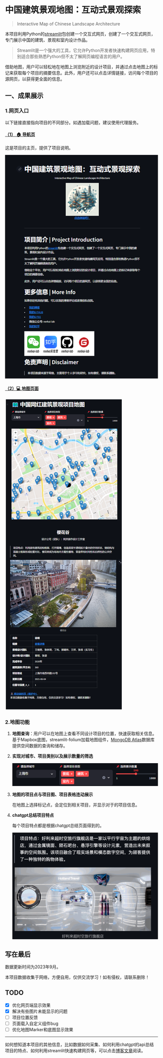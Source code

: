 #  中国建筑景观地图：互动式景观探索
> Interactive Map of Chinese Landscape Architecture

本项目利用Python的[streamlit](https://streamlit.io/)包创建一个交互式网页，创建了一个交互式网页，专门展示中国的建筑、景观和室内设计作品。

> Streamlit是一个强大的工具，它允许Python开发者快速构建网页应用，特别适合那些熟悉Python但不太了解网页编程语言的用户。

借助地图，用户可以轻松地在地图上浏览附近的设计项目，并通过点击地图上的标记来获取每个项目的摘要信息。此外，用户还可以点击详情链接，访问每个项目的源网页，以获得更全面的信息。

## 一、成果展示 

### 1.网页入口

以下链接直接指向项目的不同部分。如遇加载问题，建议使用代理服务。

#### [（1） 🏠 导航页](https://map-of-chinese-landscape-architecture.streamlit.app/)

  这是项目的主页，提供了项目说明。

  [![Homepage](README.assets/image-20231128193944398.png)](https://map-of-chinese-landscape-architecture.streamlit.app/)

#### [（2）💻 地图页面](https://map-of-chinese-landscape-architecture.streamlit.app/app_desktop)

 [ ![地图页面](README.assets/new-screenshot.png)](https://map-of-chinese-landscape-architecture.streamlit.app/app_desktop)

### 2.地图功能
1. **地图查询**：用户可以在地图上查看不同设计项目的位置，快速获取相关信息。
     基于Mapbox底图，streamlit-folium加载地图组件，[MongoDB Atlas](https://www.mongodb.com/zh-cn/atlas)数据库提供空间数据的查询和储存。


1. **实现对城市、项目类别以及展示数量的筛选**

   ![筛选框](README.assets/image-20231128194343725.png)

2. **地图的项目点与项目图、项目表格连动展示**

   在地图上选择标记点，会定位到相关项目，并显示对于的项目信息。

3. **chatgpt总结项目特点**

   每个项目特点都是根据chatgpt总结页面得到的。

   ![项目特点](README.assets/image-20231128194324338.png)


## 写在最后
数据更新时间为2023年9月。

本项目数据收集于网络，方便自用，仅供交流学习！如有侵权，请联系删除！

## TODO
- [x] 优化网页端显示效果
- [x] 解决有些图片未能显示的问题
- [ ] 项目位置反馈
- [ ] 页面载入自定义组件bug
- [ ] 优化地图Marker和底图显示效果

---

如何想知道本项目的其他信息，比如数据如何采集、如何利用chatgpt的api总结项目的特点、如何利用streamlit快速构建网页等，可以点击[博客文章](https://cdn.renhai-lab.tech/archives/map-of-chinese-landscape-architecture.streamlit.app)阅读。

